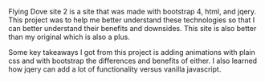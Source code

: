 Flying Dove site 2 is a site that was made with bootstrap 4, html, and jqery. This project was to help me better understand these technologies
so that I can better understand their benefits and downsides. This site is also better than my original which is also a plus. 

Some key takeaways I got from this project is adding animations with plain css and with bootstrap the differences and benefits of either. 
I also learned how jqery can add a lot of functionality versus vanilla javascript. 